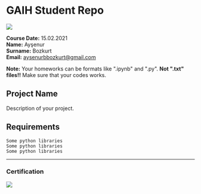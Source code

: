 # GAIH Student Repo 
![](img/logo.png)

**Course Date:** 15.02.2021  
**Name:** Ayşenur  
**Surname:** Bozkurt  
**Email:** aysenurbbozkurt@gmail.com  

**Note:** Your homeworks can be formats like ".ipynb" and ".py". **Not ".txt" files!!** Make sure that your codes works.  

## Project Name
Description of your project.

## Requirements
```
Some python libraries
Some python libraries
Some python libraries
```
---

### Certification
![](img/certificate_ex.png)


